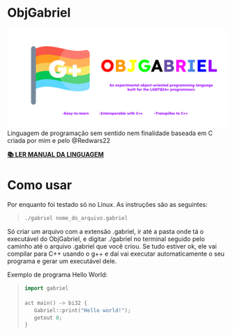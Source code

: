 # ObjGabriel

<img src="OBJGABRIEL.png">
Linguagem de programação sem sentido nem finalidade baseada em C criada por mim e pelo @Redwars22


[**📚️ LER MANUAL DA LINGUAGEM**]("https://leoandrew.notion.site/OBJGABRIEL-CHEATSHEET-7e55b3eecce343f6abdb92d955c18478")

# Como usar

Por enquanto foi testado só no Linux. As instruções são as seguintes:

> ```bash
> ./gabriel nome_do_arquivo.gabriel   
> ```

Só criar um arquivo com a extensão .gabriel, ir até a pasta onde tá o executável do ObjGabriel, e digitar ./gabriel no terminal seguido pelo caminho até o arquivo .gabriel que você criou. Se tudo estiver ok, ele vai compilar para C++ usando o g++ e daí vai executar automaticamente o seu programa e gerar um executável dele.

Exemplo de programa Hello World:

> ```c++
> import gabriel
>
> act main() -> bi32 {
>    Gabriel::print("Hello world!");
>    getout 0;
>}
> ```